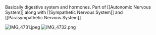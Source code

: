 Basically digestive system and hormones.
Part of [[Autonomic Nervous System]] along with [[Sympathetic Nervous System]] and [[Parasympathetic Nervous System]]

![IMG_4731.jpeg](img_4731.jpeg)
![IMG_4732.png](img_4732.png)
